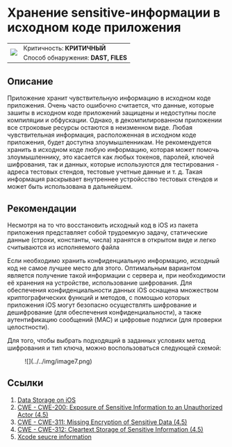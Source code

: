 # Хранение sensitive-информации в исходном коде приложения

<table class='noborder'>
    <colgroup>
      <col/>
      <col/>
    </colgroup>
    <tbody>
      <tr>
        <td rowspan="2"><img src="../../../img/defekt_kritichnyj.png"/></td>
        <td>Критичность:<strong> КРИТИЧНЫЙ</strong></td>
      </tr>
      <tr>
        <td>Способ обнаружения:<strong> DAST, FILES</strong></td>
      </tr>
    </tbody>
</table>

## Описание

Приложение хранит чувствительную информацию в исходном коде приложения. Очень часто ошибочно считается, что данные, которые зашиты в исходном коде приложений защищены и недоступны после компиляции и обфускации. Однако, в декомпилированном приложении все строковые ресурсы остаются в неизменном виде. Любая чувствительная информация, расположенная в исходном коде приложения, будет доступна злоумышленникам. Не рекомендуется хранить в исходном коде любую информацию, которая может помочь злоумышленнику, это касается как любых токенов, паролей, ключей шифрования, так и данных, которые используются для тестирования - адреса тестовых стендов, тестовые учетные данные и т. д. Такая информация раскрывает внутреннее устройсство тестовых стендов и может быть использована в дальнейшем.

## Рекомендации

Несмотря на то что восстановить исходный код в iOS из пакета приложения представляет собой трудоемкую задачу, статические данные (строки, константы, числа) хранятся в открытом виде и легко считываются из исполняемого файла

Если необходимо хранить конфиденциальную информацию, исходный код не самое лучшее место для этого. Оптимальным вариантом является получение такой информации с сервера и, при необходимости её хранения на устройстве, использование шифрования. Для обеспечения конфиденциальности данных iOS оснащена множеством криптографических функций и методов, с помощью которых приложения iOS могут безопасно осуществлять шифрование и дешифрование (для обеспечения конфиденциальности), а также аутентификацию сообщений (MAC) и цифровые подписи (для проверки целостности).

Для того, чтобы выбрать подходящий в заданных условиях метод шифрования и тип ключа, можно воспользоваться следующей схемой:

<figure markdown>
![](../../img/image7.png)
</figure>

## Ссылки

1. [Data Storage on iOS](https://mobile-security.gitbook.io/mobile-security-testing-guide/ios-testing-guide/0x06d-testing-data-storage)
2. [CWE - CWE-200: Exposure of Sensitive Information to an Unauthorized Actor (4.5)](https://cwe.mitre.org/data/definitions/200.html)
3. [CWE - CWE-311: Missing Encryption of Sensitive Data (4.5)](https://cwe.mitre.org/data/definitions/311.html)
4. [CWE - CWE-312: Cleartext Storage of Sensitive Information (4.5)](https://cwe.mitre.org/data/definitions/312)
5. [Xcode seucre information](https://faun.pub/secure-coding-how-to-protect-your-secure-information-in-xcode-project-60c75258f576)